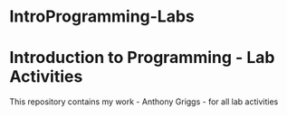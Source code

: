 # IntroProgramming-Labs
Introduction to Programming - Lab Activities
============================================

This repository contains my work - Anthony Griggs - for all lab activities
